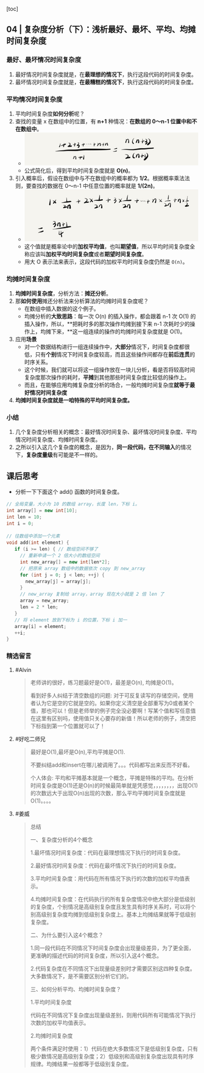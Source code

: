 [toc]

## 04 | 复杂度分析（下）：浅析最好、最坏、平均、均摊时间复杂度


### 最好、最坏情况时间复杂度

1.  最好情况时间复杂度就是，在**最理想的情况下**，执行这段代码的时间复杂度。
2.  最坏情况时间复杂度就是，**在最糟糕的情况下**，执行这段代码的时间复杂度。

### 平均情况时间复杂度

1.  平均时间复杂度**如何分析**呢？
2.  查找的变量 x 在数组中的位置，有 **n+1** 种情况：**在数组的 0～n-1 位置中和不在数组中**。
    -   ![img](imgs/d889a358b8eccc5bbb90fc16e327a22f.jpg)
    -   公式简化后，得到平均时间复杂度就是 **O(n)**。
3.  引入概率后，假设在数组中与不在数组中的概率都为 **1/2**。根据概率乘法法则，要查找的数据在 0～n-1 中任意位置的概率就是 **1/(2n)**。
    -   ![img](imgs/36c0aabdac69032f8a43368f5e90c67f.jpg)
    -   这个值就是概率论中的**加权平均值**，也叫**期望值**，所以平均时间复杂度全称应该叫**加权平均时间复杂度**或者**期望时间复杂度**。
    -   用大 O 表示法来表示，这段代码的加权平均时间复杂度仍然是 `O(n)`。

### 均摊时间复杂度

1.  **均摊时间复杂度**，分析方法：**摊还分析**。
2.  那**如何使用**摊还分析法来分析算法的均摊时间复杂度呢？
    -   在数组中插入数据的这个例子。
    -   均摊分析的**大致思路**：每一次 O(n) 的插入操作，都会跟着 n-1 次 O(1) 的插入操作，所以，**把耗时多的那次操作均摊到接下来 n-1 次耗时少的操作上，均摊下来，**这一组连续的操作的均摊时间复杂度就是 O(1)。
3.  应用**场景**
    -   对一个数据结构进行一组连续操作中，**大部分**情况下，时间复杂度都很低，只有**个别**情况下时间复杂度较高，而且这些操作间都存在**前后连贯**的时序关系。
    -   这个时候，我们就可以将这一组操作放在一块儿分析，看是否将较高时间复杂度那次操作的耗时，**平摊**到其他那些时间复杂度比较低的操作上。
    -   而且，在能够应用均摊复杂度分析的场合，一般均摊时间复杂度**就等于最好情况时间复杂度**
4.  **均摊时间复杂度就是一咱特殊的平均时间复杂度。**

### 小结

1.  几个复杂度分析相关的概念：最好情况时间复杂、最坏情况时间复杂度、平均情况时间复杂度、均摊时间复杂度。
2.  之所以引入这几个复杂度的概念，是因为，**同一段代码，在不同输入**的情况下，**复杂度量级**有可能是不一样的。

## 课后思考

+ 分析一下下面这个 add() 函数的时间复杂度。

```C++
// 全局变量，大小为 10 的数组 array，长度 len，下标 i。
int array[] = new int[10]; 
int len = 10;
int i = 0;

// 往数组中添加一个元素
void add(int element) {
   if (i >= len) { // 数组空间不够了
     // 重新申请一个 2 倍大小的数组空间
     int new_array[] = new int[len*2];
     // 把原来 array 数组中的数据依次 copy 到 new_array
     for (int j = 0; j < len; ++j) {
       new_array[j] = array[j];
     }
     // new_array 复制给 array，array 现在大小就是 2 倍 len 了
     array = new_array;
     len = 2 * len;
   }
   // 将 element 放到下标为 i 的位置，下标 i 加一
   array[i] = element;
   ++i;
}
```

### 精选留言

1.  #Alvin

    >   老师讲的很好，练习题最好是O(1)，最差是O(n), 均摊是O(1)。
    >
    >   
    >
    >   看到好多人纠结于清空数组的问题: 对于可反复读写的存储空间，使用者认为它是空的它就是空的。如果你定义清空是全部重写为0或者某个值，那也可以！但是老师举的例子完全没必要啊！写某个值和写任意值在这里有区别吗，使用值只关心要存的新值！所以老师的例子，清空把下标指到第一个位置就可以了！

2.  #好吃二师兄

    >   最好是O(1),最坏是O(n),平均平摊是O(1).
    >
    >   
    >
    >
    >   不要纠结add和insert在哪儿被调用了。。。代码都写出来反而不好看。
    >
    >   
    >
    >   个人体会: 平均和平摊基本就是一个概念，平摊是特殊的平均。在分析时间复杂度是O(1)还是O(n)的时候最简单就是凭感觉，，，，，，，，出现O(1)的次数远大于出现O(n)出现的次数，那么平均平摊时间复杂度就是O(1)。。。。

3.  #姜威

    >   总结
    >
    >   
    >
    >   一、复杂度分析的4个概念
    >
    >   1.最坏情况时间复杂度：代码在最理想情况下执行的时间复杂度。
    >
    >   2.最好情况时间复杂度：代码在最坏情况下执行的时间复杂度。
    >
    >   3.平均时间复杂度：用代码在所有情况下执行的次数的加权平均值表示。
    >
    >   4.均摊时间复杂度：在代码执行的所有复杂度情况中绝大部分是低级别的复杂度，个别情况是高级别复杂度且发生具有时序关系时，可以将个别高级别复杂度均摊到低级别复杂度上。基本上均摊结果就等于低级别复杂度。
    >
    >   
    >
    >   二、为什么要引入这4个概念？
    >
    >   1.同一段代码在不同情况下时间复杂度会出现量级差异，为了更全面，更准确的描述代码的时间复杂度，所以引入这4个概念。
    >
    >   2.代码复杂度在不同情况下出现量级差别时才需要区别这四种复杂度。大多数情况下，是不需要区别分析它们的。
    >
    >   
    >
    >   三、如何分析平均、均摊时间复杂度？
    >
    >   1.平均时间复杂度
    >
    >   代码在不同情况下复杂度出现量级差别，则用代码所有可能情况下执行次数的加权平均值表示。
    >
    >   2.均摊时间复杂度
    >
    >   两个条件满足时使用：1）代码在绝大多数情况下是低级别复杂度，只有极少数情况是高级别复杂度；2）低级别和高级别复杂度出现具有时序规律。均摊结果一般都等于低级别复杂度。